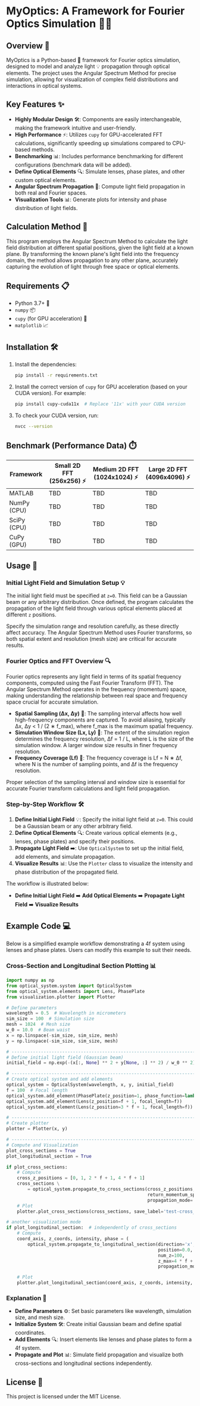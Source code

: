 # MyOptics: A Framework for Fourier Optics Simulation 🚀🔬

## Overview 🌟

MyOptics is a Python-based 🐍 framework for Fourier optics simulation, designed to model and analyze light 💡 propagation through optical elements. The project uses the Angular Spectrum Method for precise simulation, allowing for visualization of complex field distributions and interactions in optical systems.

## Key Features ✨

- **Highly Modular Design** 🛠️: Components are easily interchangeable, making the framework intuitive and user-friendly.
- **High Performance** ⚡: Utilizes `cupy` for GPU-accelerated FFT calculations, significantly speeding up simulations compared to CPU-based methods.
- **Benchmarking** 📊: Includes performance benchmarking for different configurations (benchmark data will be added).
- **Define Optical Elements** 🔍: Simulate lenses, phase plates, and other custom optical elements.
- **Angular Spectrum Propagation** 📐: Compute light field propagation in both real and Fourier spaces.
- **Visualization Tools** 📊: Generate plots for intensity and phase distribution of light fields.

## Calculation Method 🧠

This program employs the Angular Spectrum Method to calculate the light field distribution at different spatial positions, given the light field at a known plane. By transforming the known plane's light field into the frequency domain, the method allows propagation to any other plane, accurately capturing the evolution of light through free space or optical elements.

## Requirements 📋

- Python 3.7+ 🐍
- `numpy` 📦
- `cupy` (for GPU acceleration) 💨
- `matplotlib` 📈

## Installation 🛠️

1. Install the dependencies:

   ```bash
   pip install -r requirements.txt
   ```

2. Install the correct version of `cupy` for GPU acceleration (based on your CUDA version). For example:

   ```bash
   pip install cupy-cuda11x  # Replace '11x' with your CUDA version
   ```

3. To check your CUDA version, run:

   ```bash
   nvcc --version
   ```

## Benchmark (Performance Data) ⏱️

| Framework           | Small 2D FFT (256x256) ⚡ | Medium 2D FFT (1024x1024) ⚡ | Large 2D FFT (4096x4096) ⚡ |
|---------------------|------------------------|---------------------------|--------------------------|
| MATLAB              | TBD                    | TBD                       | TBD                      |
| NumPy (CPU)         | TBD                    | TBD                       | TBD                      |
| SciPy (CPU)         | TBD                    | TBD                       | TBD                      |
| CuPy (GPU)          | TBD                    | TBD                       | TBD                      |

## Usage 📝

### Initial Light Field and Simulation Setup 💡

The initial light field must be specified at `z=0`. This field can be a Gaussian beam or any arbitrary distribution. Once defined, the program calculates the propagation of the light field through various optical elements placed at different `z` positions.

Specify the simulation range and resolution carefully, as these directly affect accuracy. The Angular Spectrum Method uses Fourier transforms, so both spatial extent and resolution (mesh size) are critical for accurate results.

### Fourier Optics and FFT Overview 🔍

Fourier optics represents any light field in terms of its spatial frequency components, computed using the Fast Fourier Transform (FFT). The Angular Spectrum Method operates in the frequency (momentum) space, making understanding the relationship between real space and frequency space crucial for accurate simulation.

- **Spatial Sampling (Δx, Δy)** 📏: The sampling interval affects how well high-frequency components are captured. To avoid aliasing, typically Δx, Δy < 1 / (2 ∗ f_max), where f_max is the maximum spatial frequency.
- **Simulation Window Size (Lx, Ly)** 📐: The extent of the simulation region determines the frequency resolution, Δf = 1 / L, where L is the size of the simulation window. A larger window size results in finer frequency resolution.
- **Frequency Coverage (Lf)** 🌌: The frequency coverage is Lf = N ∗ Δf, where N is the number of sampling points, and Δf is the frequency resolution.

Proper selection of the sampling interval and window size is essential for accurate Fourier transform calculations and light field propagation.

### Step-by-Step Workflow 🛠️

1. **Define Initial Light Field** 💡: Specify the initial light field at `z=0`. This could be a Gaussian beam or any other arbitrary field.
2. **Define Optical Elements** 🔍: Create various optical elements (e.g., lenses, phase plates) and specify their positions.
3. **Propagate Light Field** ➡️: Use `OpticalSystem` to set up the initial field, add elements, and simulate propagation.
4. **Visualize Results** 📊: Use the `Plotter` class to visualize the intensity and phase distribution of the propagated field.

The workflow is illustrated below:

- **Define Initial Light Field** ➡️ **Add Optical Elements** ➡️ **Propagate Light Field** ➡️ **Visualize Results**

## Example Code 💻

Below is a simplified example workflow demonstrating a 4f system using lenses and phase plates. Users can modify this example to suit their needs.

### Cross-Section and Longitudinal Section Plotting 📊

```python
import numpy as np
from optical_system.system import OpticalSystem
from optical_system.elements import Lens, PhasePlate
from visualization.plotter import Plotter

# Define parameters
wavelength = 0.5  # Wavelength in micrometers
sim_size = 100  # Simulation size
mesh = 1024  # Mesh size
w_0 = 10.0  # Beam waist
x = np.linspace(-sim_size, sim_size, mesh)
y = np.linspace(-sim_size, sim_size, mesh)

# ----------------------------------------------------------------------------------------------------------------------
# Define initial light field (Gaussian beam)
initial_field = np.exp(-(x[:, None] ** 2 + y[None, :] ** 2) / w_0 ** 2)

# ----------------------------------------------------------------------------------------------------------------------
# Create optical system and add elements
optical_system = OpticalSystem(wavelength, x, y, initial_field)
f = 100  # Focal length
optical_system.add_element(PhasePlate(z_position=1, phase_function=lambda X, Y: np.exp(1j * np.arctan2(Y, X))))
optical_system.add_element(Lens(z_position=f + 1, focal_length=f))
optical_system.add_element(Lens(z_position=3 * f + 1, focal_length=f))

# ----------------------------------------------------------------------------------------------------------------------
# Create plotter
plotter = Plotter(x, y)

# ----------------------------------------------------------------------------------------------------------------------
# Compute and Visualization
plot_cross_sections = True
plot_longitudinal_section = True

if plot_cross_sections:
    # Compute
    cross_z_positions = [0, 1, 2 * f + 1, 4 * f + 1]
    cross_sections \
        = optical_system.propagate_to_cross_sections(cross_z_positions,
                                                     return_momentum_space_spectrum=True,
                                                     propagation_mode='Fresnel')  # Fresnel | Rigorous
    # Plot
    plotter.plot_cross_sections(cross_sections, save_label='test-cross_section', show=False)

# another visualization mode
if plot_longitudinal_section:  # independently of cross_sections
    # Compute
    coord_axis, z_coords, intensity, phase = (
        optical_system.propagate_to_longitudinal_section(direction='x',
                                                         position=0.0,
                                                         num_z=100,
                                                         z_max=4 * f + 1,
                                                         propagation_mode='Rigorous'))  # Fresnel | Rigorous

    # Plot
    plotter.plot_longitudinal_section(coord_axis, z_coords, intensity, phase, save_label='test-longitudinal_section')
```

### Explanation 📖

- **Define Parameters** ⚙️: Set basic parameters like wavelength, simulation size, and mesh size.
- **Initialize System** 🛠️: Create initial Gaussian beam and define spatial coordinates.
- **Add Elements** 🔍: Insert elements like lenses and phase plates to form a 4f system.
- **Propagate and Plot** 📊: Simulate field propagation and visualize both cross-sections and longitudinal sections independently.

## License 📜

This project is licensed under the MIT License.

